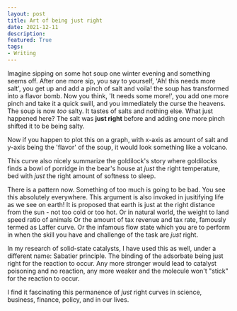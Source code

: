 ```yaml
---
layout: post
title: Art of being just right
date: 2021-12-11
description: 
featured: True
tags:
- Writing
---
```


Imagine sipping on some hot soup one winter evening and something seems off. After one more sip, you say to yourself, 'Ah! this needs more salt', you get up and add a pinch of salt and voila! the soup has transformed into a flavor bomb. Now you think, 'It needs some more!', you add one more pinch and take it a quick swill, and you immediately the curse the heavens. The soup is now _too_ salty. It tastes of salts and nothing else. What just happened here? The salt was **just right** before and adding one more pinch shifted it to be being salty. 

Now if you happen to plot this on a graph, with x-axis as amount of salt and y-axis being the 'flavor' of the soup, it would look something like a volcano. 

This curve also nicely summarize the goldilock's story where goldilocks finds a bowl of porridge in the bear's house at _just_ the right temperature, bed with _just_ the right amount of softness to sleep.

There is a pattern now. Something of too much is going to be bad. You see this absolutely everywhere. This argument is also invoked in jusitifying life as we see on earth! It is proposed that earth is just at the right distance from the sun - not too cold or too hot. Or in natural world, the weight to land speed ratio of animals Or the amount of tax revenue and tax rate, famously termed as Laffer curve. Or the infamous flow state which you are to perform in when the skill you have and challenge of the task are _just_ right. 

In my research of solid-state catalysts, I have used this as well, under a different name: Sabatier principle. The binding of the adsorbate being just right for the reaction to occur. Any more stronger would lead to catalyst poisoning and no reaction, any more weaker and the molecule won't "stick" for the reaction to occur. 

I find it fascinating this permanence of _just_ right curves in science, business, finance, policy, and in our lives. 